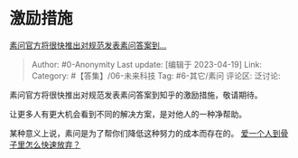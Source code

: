 # 激励措施
[素问官方将很快推出对规范发表素问答案到…](https://www.zhihu.com/pin/1631853438492532736)

> Author: #0-Anonymity
> Last update: [编辑于 2023-04-19]
> Link:
> Category: #【答集】/06-未来科技 
> Tag: #6-其它/素问
> 评论区:
> 泛讨论:

素问官方将很快推出对规范发表素问答案到知乎的激励措施，敬请期待。

让更多人有更大机会看到不同的解决方案，是对他人的一种净帮助。

某种意义上说，素问是为了帮你们降低这种努力的成本而存在的。 [爱一个人到骨子里怎么快速放弃？](https://www.zhihu.com/question/594178449/answer/2990292478)
